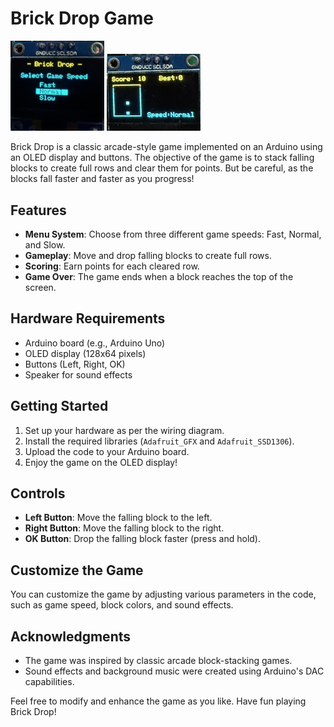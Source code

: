 # Brick Drop Game

<img src="menu-screenshot.jpeg" alt="Brick Drop Game Menu" width="150"/>
<img src="game-screenshot.jpeg" alt="Brick Drop Game" width="150"/>

Brick Drop is a classic arcade-style game implemented on an Arduino using an OLED display and buttons. The objective of the game is to stack falling blocks to create full rows and clear them for points. But be careful, as the blocks fall faster and faster as you progress!

## Features

- **Menu System**: Choose from three different game speeds: Fast, Normal, and Slow.
- **Gameplay**: Move and drop falling blocks to create full rows.
- **Scoring**: Earn points for each cleared row.
- **Game Over**: The game ends when a block reaches the top of the screen.

## Hardware Requirements

- Arduino board (e.g., Arduino Uno)
- OLED display (128x64 pixels)
- Buttons (Left, Right, OK)
- Speaker for sound effects

## Getting Started

1. Set up your hardware as per the wiring diagram.
2. Install the required libraries (`Adafruit_GFX` and `Adafruit_SSD1306`).
3. Upload the code to your Arduino board.
4. Enjoy the game on the OLED display!

## Controls

- **Left Button**: Move the falling block to the left.
- **Right Button**: Move the falling block to the right.
- **OK Button**: Drop the falling block faster (press and hold).

## Customize the Game

You can customize the game by adjusting various parameters in the code, such as game speed, block colors, and sound effects.

## Acknowledgments

- The game was inspired by classic arcade block-stacking games.
- Sound effects and background music were created using Arduino's DAC capabilities.

Feel free to modify and enhance the game as you like. Have fun playing Brick Drop!
